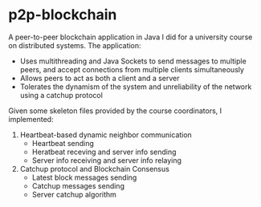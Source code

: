 # p2p-blockchain
A peer-to-peer blockchain application in Java I did for a university course on distributed systems.
The application:
* Uses multithreading and Java Sockets to send messages to multiple peers, and accept connections from multiple clients simultaneously
* Allows peers to act as both a client and a server
* Tolerates the dynamism of the system and unreliability of the network using a catchup protocol

Given some skeleton files provided by the course coordinators, I implemented:
1. Heartbeat-based dynamic neighbor communication
   * Heartbeat sending
   * Heratbeat receving and server info sending
   * Server info receiving and server info relaying
2. Catchup protocol and Blockchain Consensus
   * Latest block messages sending
   * Catchup messages sending
   * Server catchup algorithm
